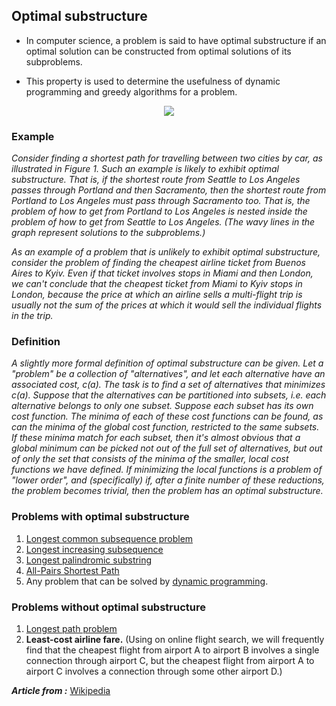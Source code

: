 ## Optimal substructure

* In computer science, a problem is said to have optimal substructure if an optimal solution can be constructed from optimal solutions of its subproblems.

* This property is used to determine the usefulness of dynamic programming and greedy algorithms for a problem.

<p align="center"><img src="https://user-images.githubusercontent.com/20622980/31573738-772f9a72-b0df-11e7-900e-79d2ff73a979.png" /></p>

### Example

 *Consider finding a shortest path for travelling between two cities by car, as illustrated in Figure 1. Such an example is likely to exhibit optimal substructure. That is, if the shortest route from Seattle to Los Angeles passes through Portland and then Sacramento, then the shortest route from Portland to Los Angeles must pass through Sacramento too. That is, the problem of how to get from Portland to Los Angeles is nested inside the problem of how to get from Seattle to Los Angeles. (The wavy lines in the graph represent solutions to the subproblems.)*

  *As an example of a problem that is unlikely to exhibit optimal substructure, consider the problem of finding the cheapest airline ticket from Buenos Aires to Kyiv. Even if that ticket involves stops in Miami and then London, we can't conclude that the cheapest ticket from Miami to Kyiv stops in London, because the price at which an airline sells a multi-flight trip is usually not the sum of the prices at which it would sell the individual flights in the trip.*
  
### Definition

  *A slightly more formal definition of optimal substructure can be given. Let a "problem" be a collection of "alternatives", and let each alternative have an associated cost, c(a). The task is to find a set of alternatives that minimizes c(a). Suppose that the alternatives can be partitioned into subsets, i.e. each alternative belongs to only one subset. Suppose each subset has its own cost function. The minima of each of these cost functions can be found, as can the minima of the global cost function, restricted to the same subsets. If these minima match for each subset, then it's almost obvious that a global minimum can be picked not out of the full set of alternatives, but out of only the set that consists of the minima of the smaller, local cost functions we have defined. If minimizing the local functions is a problem of "lower order", and (specifically) if, after a finite number of these reductions, the problem becomes trivial, then the problem has an optimal substructure.*  

### Problems with optimal substructure
1. [Longest common subsequence problem](https://en.wikipedia.org/wiki/Longest_common_subsequence_problem)
2. [Longest increasing subsequence](https://en.wikipedia.org/wiki/Longest_increasing_subsequence)
3. [Longest palindromic substring](https://en.wikipedia.org/wiki/Longest_palindromic_substring)
4. [All-Pairs Shortest Path](https://en.wikipedia.org/wiki/Shortest_path_problem#All-pairs_shortest_paths)
5. Any problem that can be solved by [dynamic programming](https://en.wikipedia.org/wiki/Dynamic_programming).

### Problems without optimal substructure
1. [Longest path problem](https://en.wikipedia.org/wiki/Longest_path_problem)
2. **Least-cost airline fare.** (Using on online flight search, we will frequently find that the cheapest flight from airport A to airport B involves a single connection through airport C, but the cheapest flight from airport A to airport C involves a connection through some other airport D.)

***Article from :*** [Wikipedia](https://en.wikipedia.org/wiki/Optimal_substructure)
